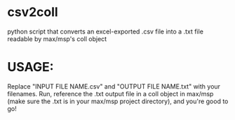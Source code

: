 csv2coll
========

python script that converts an excel-exported .csv file into a .txt file readable by max/msp's coll object


USAGE:
===========
Replace "INPUT FILE NAME.csv" and "OUTPUT FILE NAME.txt" with your filenames. Run, reference the .txt output file in a coll object in max/msp (make sure the .txt is in your max/msp project directory), and you're good to go!